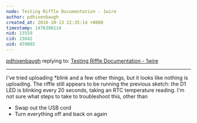 ```yaml
---
node: Testing Riffle Documentation - 1wire
author: pdhixenbaugh
created_at: 2016-10-13 22:35:14 +0000
timestamp: 1476398114
nid: 13559
cid: 15642
uid: 459085
---
```




[pdhixenbaugh](../profile/pdhixenbaugh) replying to: [Testing Riffle Documentation - 1wire](../notes/pdhixenbaugh/10-13-2016/testing-riffle-documentation-1wire)

----
I've tried uploading *blink and a few other things, but it looks like nothing is uploading. The riffle still appears to be running the previous sketch: the D1 LED is blinking every 20 seconds, taking an RTC temperature reading. I'm not sure what steps to take to troubleshoot this, other than
* Swap out the USB cord
* Turn everything off and back on again